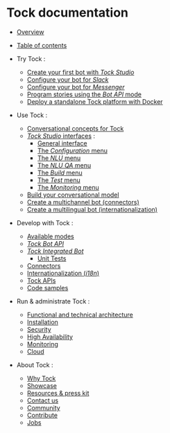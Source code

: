 # Tock documentation

* [Overview](index.md)

* [Table of contents]()

* Try Tock :
    * [Create your first bot with _Tock Studio_](guide/studio.md)
    * [Configure your bot for _Slack_](guide/slack.md)
    * [Configure your bot for _Messenger_](guide/messenger.md)
    * [Program stories using the _Bot API_ mode](guide/api.md)
    * [Deploy a standalone Tock platform with Docker](guide/platform.md)

* Use Tock :
    * [Conversational concepts for Tock](utilisateur/concepts.md)
    * [_Tock Studio_ interfaces](utilisateur/studio.md) :
        * [General interface](utilisateur/studio/general.md)
        * [The _Configuration_ menu](utilisateur/studio/configuration.md)
        * [The _NLU_ menu](utilisateur/studio/nlu.md)
        * [The _NLU QA_ menu](utilisateur/studio/nlu-qa.md)
        * [The _Build_ menu](utilisateur/studio/build.md)
        * [The _Test_ menu](utilisateur/studio/test.md)
        * [The _Monitoring_ menu](utilisateur/studio/monitoring.md)
    * [Build your conversational model](utilisateur/studio/build-model.md)
    * [Create a multichannel bot (connectors)](utilisateur/channels.md)
    * [Create a multilingual bot (internationalization)](utilisateur/i18n.md)

* Develop with Tock :
    * [Available modes](dev/modes.md)
    * [_Tock Bot API_](dev/bot-api.md)
    * [_Tock Integrated Bot_](dev/integrated-bot.md)
        * [Unit Tests](dev/test.md)
    * [Connectors](dev/connecteurs.md)
    * [Internationalization (_i18n_)](dev/i18n.md)
    * [Tock APIs](dev/api.md)
    * [Code samples](dev/exemples-code.md)

* Run & administrate Tock :
    * [Functional and technical architecture](admin/architecture.md)
    * [Installation](admin/installation.md)
    * [Security](admin/security.md)
    * [High Availability](admin/availability.md)
    * [Monitoring](admin/monitoring.md)
    * [Cloud](admin/cloud.md)

* About Tock :
    * [Why Tock](apropos/why.md)
    * [Showcase](apropos/vitrine.md)
    * [Resources & press kit](apropos/ressources.md)
    * [Contact us](apropos/contact.md)
    * [Community](apropos/community.md)
    * [Contribute](apropos/contribute.md)
    * [Jobs](apropos/jobs.md)
